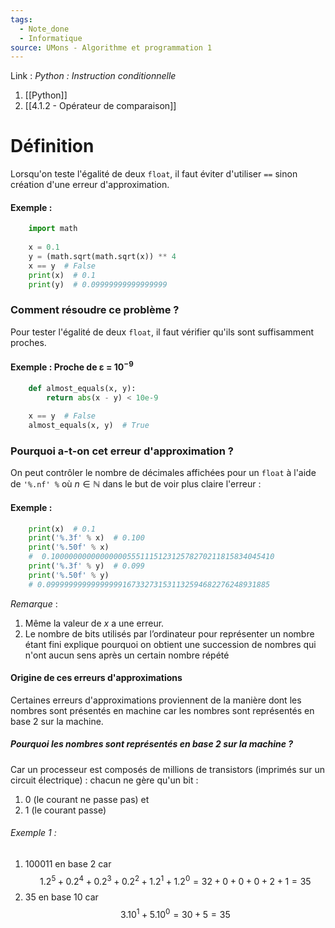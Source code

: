 ```yaml
---
tags:
  - Note_done
  - Informatique
source: UMons - Algorithme et programmation 1
---
```


Link : 
_Python : Instruction conditionnelle_
1. [[Python]]
2. [[4.1.2 - Opérateur de comparaison]]

# Définition
Lorsqu'on teste l'égalité de deux `float`, il faut éviter d'utiliser `==` sinon création d'une erreur d'approximation.

#### Exemple :
```PYTHON
	import math
	
	x = 0.1
	y = (math.sqrt(math.sqrt(x)) ** 4
	x == y  # False
	print(x)  # 0.1
	print(y)  # 0.09999999999999999
```

### Comment résoudre ce problème ? 
Pour tester l'égalité de deux `float`, il faut vérifier qu'ils sont suffisamment proches.

#### Exemple : Proche de ε = $10^{-9}$ 
```python
	def almost_equals(x, y):
		return abs(x - y) < 10e-9
	
	x == y  # False
	almost_equals(x, y)  # True
```


### Pourquoi a-t-on cet erreur d'approximation ?
On peut contrôler le nombre de décimales affichées pour un `float` à l'aide de `'%.nf' %` où $n ∈ \mathbb{N}$ dans le but de voir plus claire l'erreur :

#### Exemple :
```python
	print(x)  # 0.1
	print('%.3f' % x)  # 0.100
	print('%.50f' % x)   
	#  0.10000000000000000555111512312578270211815834045410
	print('%.3f' % y)  # 0.099
	print('%.50f' % y) 
	# 0.09999999999999999167332731531132594682276248931885
```

_Remarque_ :
1. Même la valeur de $x$ a une erreur.
2. Le nombre de bits utilisés par l’ordinateur pour représenter un nombre étant fini explique pourquoi on obtient une succession de nombres qui n'ont aucun sens après un certain nombre répété

#### Origine de ces erreurs d'approximations 
Certaines erreurs d'approximations proviennent de la manière dont les nombres sont présentés en machine car les nombres sont représentés en base 2 sur la machine. 

##### Pourquoi les nombres sont représentés en base 2 sur la machine ?
Car un processeur est composés de millions de transistors (imprimés sur un circuit électrique) : chacun ne gère qu'un bit : 
1. 0 (le courant ne passe pas) et 
2. 1 (le courant passe) 

###### Exemple 1 : 
1. 100011 en base 2 car $$1 . 2^5 + 0.2^4+0.2^3+0.2^2+1.2^1+1.2^0 = 32+0+0+0+2+1 = 35$$
2. 35 en base 10 car $$3.10^1 +5.10^0 = 30+5 = 35$$




